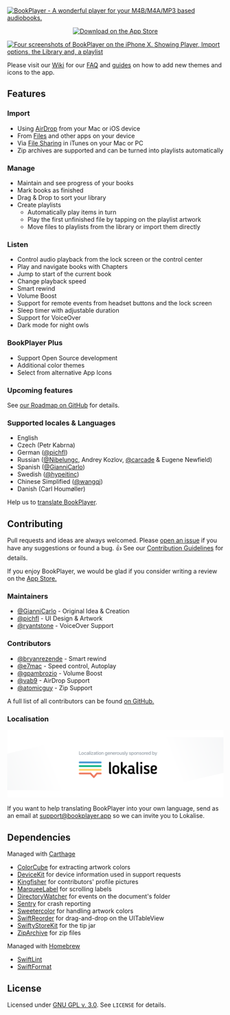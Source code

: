 [![BookPlayer - A wonderful player for your M4B/M4A/MP3 based audiobooks.](./.github/readme-header@2x.png)](https://itunes.apple.com/us/app/bookplayer-audio-book-player/id1138219998?ls=1&amp;mt=8)

<p align="center">
    <a href="https://itunes.apple.com/us/app/bookplayer-audio-book-player/id1138219998?ls=1&amp;mt=8">
        <img src="./.github/app-store-badge.svg" alt="Download on the App Store">
    </a>
</p>

[![Four screenshots of BookPlayer on the iPhone X. Showing Player, Import options, the Library and, a playlist](./.github/readme-screenshots@2x.png)](https://itunes.apple.com/us/app/bookplayer-audio-book-player/id1138219998?ls=1&amp;mt=8)

Please visit our [Wiki](https://github.com/TortugaPower/BookPlayer/wiki) for our [FAQ](https://github.com/TortugaPower/BookPlayer/wiki/FAQ) and [guides](https://github.com/TortugaPower/BookPlayer/wiki/Developer-Guide) on how to add new themes and icons to the app.

## Features

### Import

- Using [AirDrop](https://support.apple.com/en-us/HT204144#receive)  from your Mac or iOS device
- From [Files](https://support.apple.com/en-us/ht206481) and other apps on your device
- Via [File Sharing](https://support.apple.com/en-us/HT201301) in iTunes on your Mac or PC
- Zip archives are supported and can be turned into playlists automatically

### Manage 

- Maintain and see progress of your books
- Mark books as finished
- Drag & Drop to sort your library
- Create playlists
    - Automatically play items in turn
    - Play the first unfinished file by tapping on the playlist artwork
    - Move files to playlists from the library or import them directly

### Listen

- Control audio playback from the lock screen or the control center
- Play and navigate books with Chapters
- Jump to start of the current book
- Change playback speed
- Smart rewind
- Volume Boost
- Support for remote events from headset buttons and the lock screen
- Sleep timer with adjustable duration
- Support for VoiceOver
- Dark mode for night owls

### BookPlayer Plus

- Support Open Source development
- Additional color themes
- Select from alternative App Icons

### Upcoming features

See [our Roadmap on GitHub](https://github.com/GianniCarlo/Audiobook-Player/projects/1) for details.

### Supported locales & Languages

- English
- Czech (Petr Kabrna)
- German ([@pichfl](https://github.com/pichfl))
- Russian ([@Nibelungc](https://github.com/Nibelungc), Andrey Kozlov, [@carcade](https://github.com/carcade) & Eugene Newfield)
- Spanish ([@GianniCarlo](https://github.com/GianniCarlo))
- Swedish ([@hypeitinc](https://github.com/hypeitinc))
- Chinese Simplified ([@wangqj](https://twitter.com/wangqj))
- Danish (Carl Houmøller)

Help us to [translate BookPlayer](#localisation).

## Contributing

Pull requests and ideas are always welcomed. Please [open an issue](https://github.com/GianniCarlo/Audiobook-Player/issues/new) if you have any suggestions or found a bug. 👍 See our [Contribution Guidelines](./CONTRIBUTING.md) for details.

If you enjoy BookPlayer, we would be glad if you consider writing a review on the [App Store.](https://itunes.apple.com/us/app/bookplayer-audio-book-player/id1138219998?ls=1&amp;mt=8)

### Maintainers

- [@GianniCarlo](https://github.com/GianniCarlo) - Original Idea & Creation
- [@pichfl](https://github.com/pichfl) - UI Design & Artwork
- [@ryantstone](https://github.com/ryantstone) - VoiceOver Support

### Contributors

- [@bryanrezende](https://github.com/bryanrezende) - Smart rewind
- [@e7mac](https://github.com/e7mac) - Speed control, Autoplay
- [@gpambrozio](https://github.com/gpambrozio) - Volume Boost
- [@vab9](https://github.com/vab9) - AirDrop Support
- [@atomicguy](https://github.com/atomicguy) - Zip Support

A full list of all contributors can be found [on GitHub.](https://github.com/GianniCarlo/Audiobook-Player/graphs/contributors)

### Localisation

[![Localization generously sponsored by Lokalise, the best platform for adding lodalization to your applications](./.github/lokalise@2x.png)](https://lokalise.com/)

If you want to help translating BookPlayer into your own language, send as an email at support@bookplayer.app so we can invite you to Lokalise.

## Dependencies

Managed with [Carthage](https://github.com/Carthage/Carthage)

- [ColorCube](https://github.com/pixelogik/ColorCube) for extracting artwork colors
- [DeviceKit](https://github.com/dennisweissmann/DeviceKit) for device information used in support requests
- [Kingfisher](https://github.com/onevcat/Kingfisher) for contributors' profile pictures
- [MarqueeLabel](https://github.com/cbpowell/MarqueeLabel) for scrolling labels
- [DirectoryWatcher](https://github.com/GianniCarlo/DirectoryWatcher) for events on the document's folder
- [Sentry](https://github.com/getsentry/sentry-cocoa) for crash reporting
- [Sweetercolor](https://github.com/jathu/sweetercolor) for handling artwork colors
- [SwiftReorder](https://github.com/GianniCarlo/SwiftReorder) for drag-and-drop on the UITableView
- [SwiftyStoreKit](https://github.com/bizz84/SwiftyStoreKit) for the tip jar
- [ZipArchive](https://github.com/ZipArchive/ZipArchive) for zip files

Managed with [Homebrew](https://brew.sh)

- [SwiftLint](https://github.com/realm/SwiftLint)
- [SwiftFormat](https://github.com/nicklockwood/SwiftFormat)



## License

Licensed under [GNU GPL v. 3.0](https://opensource.org/licenses/GPL-3.0). See `LICENSE` for details.
